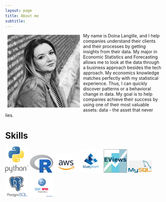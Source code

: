 ```yaml
---
layout: page
title: About me
subtitle: 
---
```

<img align="left" src="/img/IMG_1604.JPG" width="250">  
My name is Doina Langille, and I help companies understand their clients and their processes by getting insights from their data. My major in Economic Statistics and Forecasting allows me to look at the data through a business approach besides the tech approach. My economics knowledge matches perfectly with my statistical experience. Thus, I can quickly discover patterns or a behavioral change in data. My goal is to help companies achieve their success by using one of their most valuable assets: data - the asset that never lies. 

# Skills

<p float="left">
  <img src="/img/skills/py.jpg" width="75" />
  <img src="/img/skills/R.png" width="75" /> 
  <img src="/img/skills/aws.jpg" width="75" />
  <img src="/img/skills/blueprism.jpg" width="75" />
  <img src="/img/skills/eviews.png" width="75" />
  <img src="/img/skills/my_sql.png" width="75" />
  <img src="/img/skills/postgres.png" width="75" />
  <img src="/img/skills/spss.png" width="75" />
</p>
